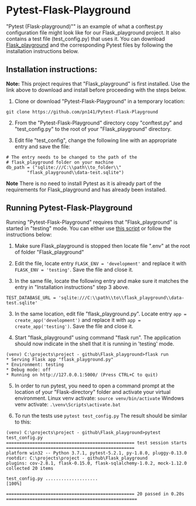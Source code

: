 # Pytest-Flask-Playground

"Pytest (Flask-playground)"" is an example of what a conftest.py configuration file might look like for our Flask_playground project. It also contains a test file (test_config.py) that uses it.
You can download [Flask_playground](https://github.com/pn141/Flask_playground) and the corresponding Pytest files by following the installation instructions below. 

## Installation instructions:
**Note:** This project requires that "Flask_playground" is first installed. Use the link above to download and install before proceeding with the steps below.

   1. Clone or download "Pytest-Flask-Playground" in a temporary location:

```git clone https://github.com/pn141/Pytest-Flask-Playground```

   2. From the "Pytest-Flask-Playground" directory copy "conftest.py" and "test_config.py" to the root of your "Flask_playground" directory.
   
   3. Edit file "test_config", change the following line with an appropriate entry and save the file:
   ```
   # The entry needs to be changed to the path of the
   # flask_playground folder on your machine
   db_path = ("sqlite:///C:\\path\\to_folder\\"
           "flask_playground\\data-test.sqlite")
   ```
   **Note** There is no need to install Pytest as it is already part of the requirements for Flask_playground and has already been installed.
   
 ## Running Pytest-Flask-Playground
Running "Pytest-Flask-Playground" requires that "Flask_playground" is started in "testing" mode. You can either use [this script](https://github.com/pn141/Changing-environment) or follow the instructions below:

   1. Make sure Flask_playground is stopped then locate file ".env" at the root of folder "Flask_playground"
   
   2. Edit the file, locate entry ```FLASK_ENV = 'development'``` and replace it with ```FLASK_ENV = 'testing'```. Save the file and close it.
   
   3. In the same file, locate the following entry and make sure it matches the entry in "Installation instructions" step 3 above.
   ```
   TEST_DATABASE_URL = 'sqlite:///C:\\path\\to\\flask_playground\\data-test.sqlite'
   ```
   
   3. In the same location, edit file "flask_playground.py". Locate entry ```app = create_app('development')``` and replace it with ```app = create_app('testing')```. Save the file and close it.
   
   4. Start "flask_playground" using command "flask run". The application should now indicate in the shell that it is running in 'testing' mode.
   ```
   (venv) C:\projects\project - github\Flask_playground>flask run
 * Serving Flask app "flask_playground.py"
 * Environment: testing
 * Debug mode: off
 * Running on http://127.0.0.1:5000/ (Press CTRL+C to quit)
   ```
   5. In order to run pytest, you need to open a command prompt at the location of your "Flask-directory" folder and activate your virtual environment.
   Linux venv activate: ```source venv/bin/activate```
   Windows venv activate: ```.\venv\Scripts\activate.bat```
   
   6. To run the tests use ```pytest test_config.py```
   The result should be similar to this:
   ```
   (venv) C:\projects\project - github\Flask_playground>pytest test_config.py
================================================= test session starts =================================================
platform win32 -- Python 3.7.1, pytest-5.2.1, py-1.8.0, pluggy-0.13.0
rootdir: C:\projects\project - github\Flask_playground
plugins: cov-2.8.1, flask-0.15.0, flask-sqlalchemy-1.0.2, mock-1.12.0
collected 20 items

test_config.py ....................                                                                              [100%]

================================================= 20 passed in 0.20s ==================================================
   ```
